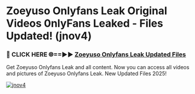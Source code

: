 # Zoeyuso Onlyfans Leak Original Videos 0nlyFans Leaked - Files Updated! (jnov4)

<h3>🔴 CLICK HERE 🌐==►► <a href="https://tinyurl.com/4seja8ks" rel="nofollow">Zoeyuso Onlyfans Leak Updated Files</a></h3>

Get Zoeyuso Onlyfans Leak and all content. Now you can access all videos and pictures of Zoeyuso Onlyfans Leak. New Updated Files 2025!

[![jnov4](https://i.imgur.com/EWjZXRe.gif)](https://tinyurl.com/4seja8ks)
